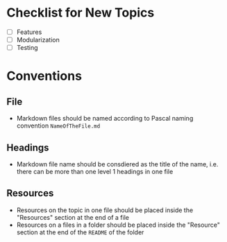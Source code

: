 # Checklist for New Topics

- [ ] Features
- [ ] Modularization
- [ ] Testing

# Conventions

## File

- Markdown files should be named according to Pascal naming convention
  `NameOfTheFile.md`

## Headings

- Markdown file name should be consdiered as the title of the name, i.e. there
  can be more than one level 1 headings in one file

## Resources

- Resources on the topic in one file should be placed inside the "Resources"
  section at the end of a file
- Resources on a files in a folder should be placed inside the "Resource"
  section at the end of the `README` of the folder
